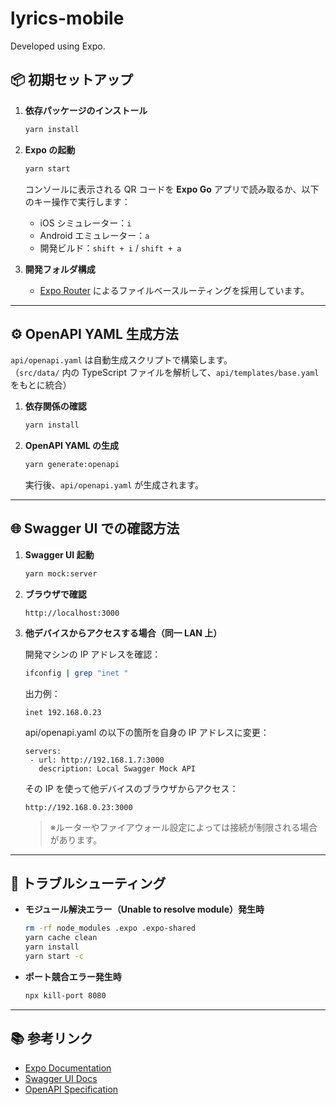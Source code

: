 # lyrics-mobile

Developed using Expo.

## 📦 初期セットアップ

1. **依存パッケージのインストール**

   ```bash
   yarn install
   ```

2. **Expo の起動**

   ```bash
   yarn start
   ```

   コンソールに表示される QR コードを **Expo Go** アプリで読み取るか、以下のキー操作で実行します：

   - iOS シミュレーター：`i`
   - Android エミュレーター：`a`
   - 開発ビルド：`shift + i` / `shift + a`

3. **開発フォルダ構成**
   - [Expo Router](https://docs.expo.dev/router/introduction) によるファイルベースルーティングを採用しています。

---

## ⚙️ OpenAPI YAML 生成方法

`api/openapi.yaml` は自動生成スクリプトで構築します。  
（`src/data/` 内の TypeScript ファイルを解析して、`api/templates/base.yaml` をもとに統合）

1. **依存関係の確認**

   ```bash
   yarn install
   ```

2. **OpenAPI YAML の生成**

   ```bash
   yarn generate:openapi
   ```

   実行後、`api/openapi.yaml` が生成されます。

---

## 🌐 Swagger UI での確認方法

1. **Swagger UI 起動**

   ```bash
   yarn mock:server
   ```

2. **ブラウザで確認**

   ```
   http://localhost:3000
   ```

3. **他デバイスからアクセスする場合（同一 LAN 上）**

   開発マシンの IP アドレスを確認：

   ```bash
   ifconfig | grep "inet "
   ```

   出力例：

   ```
   inet 192.168.0.23
   ```

   api/openapi.yaml の以下の箇所を自身の IP アドレスに変更：

   ```
   servers:
    - url: http://192.168.1.7:3000
      description: Local Swagger Mock API
   ```

   その IP を使って他デバイスのブラウザからアクセス：

   ```
   http://192.168.0.23:3000
   ```

   > ※ルーターやファイアウォール設定によっては接続が制限される場合があります。

---

## 🧰 トラブルシューティング

- **モジュール解決エラー（Unable to resolve module）発生時**

  ```bash
  rm -rf node_modules .expo .expo-shared
  yarn cache clean
  yarn install
  yarn start -c
  ```

- **ポート競合エラー発生時**
  ```bash
  npx kill-port 8080
  ```

---

## 📚 参考リンク

- [Expo Documentation](https://docs.expo.dev/)
- [Swagger UI Docs](https://swagger.io/tools/swagger-ui/)
- [OpenAPI Specification](https://swagger.io/specification/)
